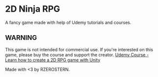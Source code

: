 # 2D Ninja RPG
A fancy game made with help of Udemy tutorials and courses.

## WARNING
This game is not intended for commercial use. If you're interested on this game, please buy the course and support the creator. 
[Udemy Course - Learn how to create a 2D RPG game with Unity](https://www.udemy.com/course/learn-how-to-create-a-2d-rpg-game-with-unity)

Made with <3 by RZEROSTERN.